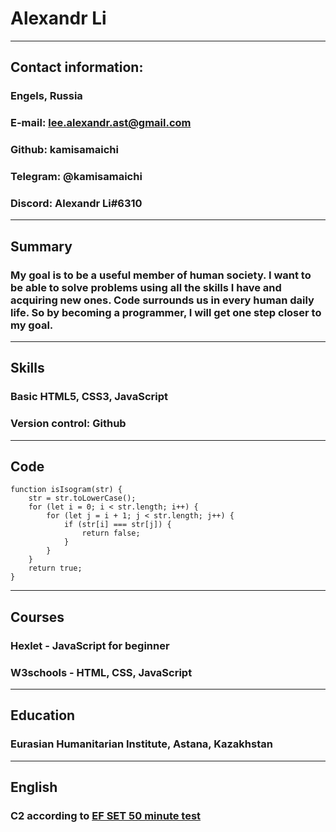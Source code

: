 # Alexandr Li

-------------------------------------------------------------------------

## Contact information:

### Engels, Russia
### E-mail: lee.alexandr.ast@gmail.com
### Github: kamisamaichi
### Telegram: @kamisamaichi
### Discord: Alexandr Li#6310

-------------------------------------------------------------------------

## Summary

### My goal is to be a useful member of human society. I want to be able to solve problems using all the skills I have and acquiring new ones. Code surrounds us in every human daily life. So by becoming a programmer, I will get one step closer to my goal. 

-------------------------------------------------------------------------

## Skills

### Basic HTML5, CSS3, JavaScript
### Version control: Github

-------------------------------------------------------------------------

## Code

    function isIsogram(str) {
        str = str.toLowerCase();
        for (let i = 0; i < str.length; i++) {
            for (let j = i + 1; j < str.length; j++) {
                if (str[i] === str[j]) {
                    return false;
                }
            }
        }
        return true;
    }

-------------------------------------------------------------------------

## Courses

### Hexlet - JavaScript for beginner
### W3schools - HTML, CSS, JavaScript

-------------------------------------------------------------------------

## Education 

### Eurasian Humanitarian Institute, Astana, Kazakhstan

-------------------------------------------------------------------------

## English

### C2 according to [EF SET 50 minute test](https://www.efset.org/cert/UCErNG)
